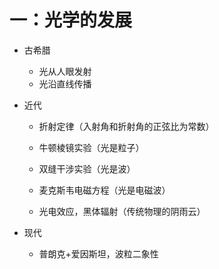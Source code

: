 # 一：光学的发展

- 古希腊
  - 光从人眼发射
  - 光沿直线传播

- 近代

  - 折射定律（入射角和折射角的正弦比为常数）
  - 牛顿棱镜实验（光是粒子）
  - 双缝干涉实验（光是波）

  - 麦克斯韦电磁方程（光是电磁波）
  - 光电效应，黑体辐射（传统物理的阴雨云）

- 现代
  - 普朗克+爱因斯坦，波粒二象性



